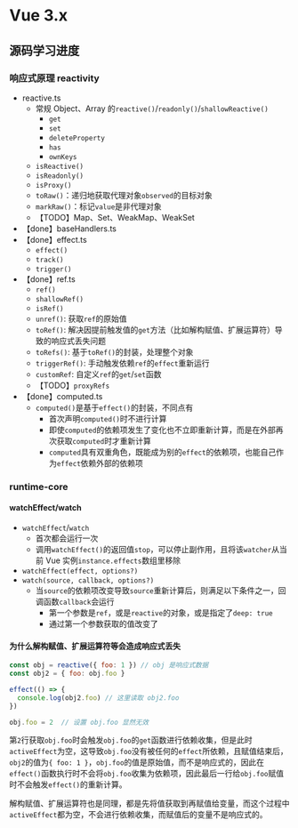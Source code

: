 # Vue 3.x

## 源码学习进度

### 响应式原理 reactivity

- reactive.ts
  - 常规 Object、Array 的`reactive()`/`readonly()`/`shallowReactive()`
    - `get`
    - `set`
    - `deleteProperty`
    - `has`
    - `ownKeys`
  - `isReactive()`
  - `isReadonly()`
  - `isProxy()`
  - `toRaw()`：递归地获取代理对象`observed`的目标对象
  - `markRaw()`：标记`value`是非代理对象
  - 【TODO】Map、Set、WeakMap、WeakSet
- 【done】baseHandlers.ts
- 【done】effect.ts
  - `effect()`
  - `track()`
  - `trigger()`
- 【done】ref.ts
  - `ref()`
  - `shallowRef()`
  - `isRef()`
  - `unref()`: 获取`ref`的原始值
  - `toRef()`: 解决因提前触发值的`get`方法（比如解构赋值、扩展运算符）导致的响应式丢失问题
  - `toRefs()`: 基于`toRef()`的封装，处理整个对象
  - `triggerRef()`: 手动触发依赖`ref`的`effect`重新运行
  - `customRef`: 自定义`ref`的`get`/`set`函数
  - 【TODO】`proxyRefs`
- 【done】computed.ts
  - `computed()`是基于`effect()`的封装，不同点有
    - 首次声明`computed()`时不进行计算
    - 即使`computed`的依赖项发生了变化也不立即重新计算，而是在外部再次获取`computed`时才重新计算
    - `computed`具有双重角色，既能成为别的`effect`的依赖项，也能自己作为`effect`依赖外部的依赖项

### runtime-core

#### watchEffect/watch

- `watchEffect`/`watch`
  - 首次都会运行一次
  - 调用`watchEffect()`的返回值`stop`，可以停止副作用，且将该`watcher`从当前 Vue 实例`instance.effects`数组里移除
- `watchEffect(effect, options?)`
- `watch(source, callback, options?)`
  - 当`source`的依赖项改变导致`source`重新计算后，则满足以下条件之一，回调函数`callback`会运行
    - 第一个参数是`ref`，或是`reactive`的对象，或是指定了`deep: true`
    - 通过第一个参数获取的值改变了

#### 为什么解构赋值、扩展运算符等会造成响应式丢失

```js
const obj = reactive({ foo: 1 }) // obj 是响应式数据
const obj2 = { foo: obj.foo }

effect(() => {
  console.log(obj2.foo) // 这里读取 obj2.foo
})

obj.foo = 2  // 设置 obj.foo 显然无效
```

第`2`行获取`obj.foo`时会触发`obj.foo`的`get`函数进行依赖收集，但是此时`activeEffect`为空，这导致`obj.foo`没有被任何的`effect`所依赖，且赋值结束后，`obj2`的值为`{ foo: 1 }`，`obj.foo`的值是原始值，而不是响应式的，因此在`effect()`函数执行时不会将`obj.foo`收集为依赖项，因此最后一行给`obj.foo`赋值时不会触发`effect()`的重新计算。

解构赋值、扩展运算符也是同理，都是先将值获取到再赋值给变量，而这个过程中`activeEffect`都为空，不会进行依赖收集，而赋值后的变量不是响应式的。
